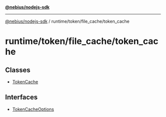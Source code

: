 [**@nebius/nodejs-sdk**](../../../../README.md)

***

[@nebius/nodejs-sdk](../../../../README.md) / runtime/token/file\_cache/token\_cache

# runtime/token/file\_cache/token\_cache

## Classes

- [TokenCache](classes/TokenCache.md)

## Interfaces

- [TokenCacheOptions](interfaces/TokenCacheOptions.md)
